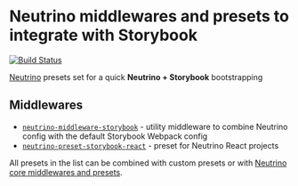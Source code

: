 # Neutrino middlewares and presets to integrate with Storybook

[![Build Status](https://travis-ci.com/constgen/neutrino-storybook.svg?branch=master)](https://travis-ci.com/constgen/neutrino-storybook)

[Neutrino](https://neutrino.js.org) presets set for a quick **Neutrino + Storybook** bootstrapping

## Middlewares

- [`neutrino-middleware-storybook`](./packages/middleware-storybook) - utility middleware to combine Neutrino config with the default Storybook Webpack config
- [`neutrino-preset-storybook-react`](./packages/preset-storybook-react) - preset for Neutrino React projects

All presets in the list can be combined with custom presets or with [Neutrino core middlewares and presets](https://github.com/neutrinojs/neutrino/tree/master/packages).